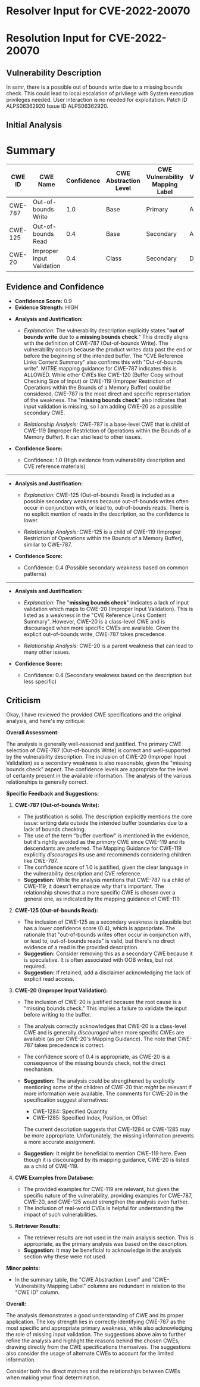 # Resolver Input for CVE-2022-20070

# Resolution Input for CVE-2022-20070

## Vulnerability Description
In ssmr, there is a possible out of bounds write due to a missing bounds check. This could lead to local escalation of privilege with System execution privileges needed. User interaction is no needed for exploitation. Patch ID ALPS06362920 Issue ID ALPS06362920.

## Initial Analysis
# Summary
| CWE ID | CWE Name | Confidence | CWE Abstraction Level | CWE Vulnerability Mapping Label | CWE-Vulnerability Mapping Notes |
|---|---|---|---|---|---|
| CWE-787 | Out-of-bounds Write | 1.0 | Base | Primary | Allowed |
| CWE-125 | Out-of-bounds Read | 0.4 | Base | Secondary | Allowed |
| CWE-20 | Improper Input Validation | 0.4 | Class | Secondary | Discouraged |

## Evidence and Confidence

*   **Confidence Score:** 0.9
*   **Evidence Strength:** HIGH

- **Analysis and Justification:**
  - *Explanation:* The vulnerability description explicitly states "**out of bounds write** due to a **missing bounds check**." This directly aligns with the definition of CWE-787 (Out-of-bounds Write). The vulnerability occurs because the product writes data past the end or before the beginning of the intended buffer. The "CVE Reference Links Content Summary" also confirms this with "Out-of-bounds write". MITRE mapping guidance for CWE-787 indicates this is ALLOWED. While other CWEs like CWE-120 (Buffer Copy without Checking Size of Input) or CWE-119 (Improper Restriction of Operations within the Bounds of a Memory Buffer) could be considered, CWE-787 is the most direct and specific representation of the weakness.
  The "**missing bounds check**" also indicates that input validation is missing, so I am adding CWE-20 as a possible secondary CWE.

  - *Relationship Analysis:* CWE-787 is a base-level CWE that is child of CWE-119 (Improper Restriction of Operations within the Bounds of a Memory Buffer). It can also lead to other issues.

- **Confidence Score:**
  - Confidence: 1.0 (High evidence from vulnerability description and CVE reference materials)

---
- **Analysis and Justification:**
  - *Explanation:* CWE-125 (Out-of-bounds Read) is included as a possible secondary weakness because out-of-bounds writes often occur in conjunction with, or lead to, out-of-bounds reads. There is no explicit mention of reads in the description, so the confidence is lower.

  - *Relationship Analysis:* CWE-125 is a child of CWE-119 (Improper Restriction of Operations within the Bounds of a Memory Buffer), similar to CWE-787.

- **Confidence Score:**
  - Confidence: 0.4 (Possible secondary weakness based on common patterns)
---
- **Analysis and Justification:**
  - *Explanation:* The "**missing bounds check**" indicates a lack of input validation which maps to CWE-20 (Improper Input Validation). This is listed as a weakness in the "CVE Reference Links Content Summary". However, CWE-20 is a class-level CWE and is discouraged when more specific CWEs are available. Given the explicit out-of-bounds write, CWE-787 takes precedence.

  - *Relationship Analysis:* CWE-20 is a parent weakness that can lead to many other issues.

- **Confidence Score:**
  - Confidence: 0.4 (Secondary weakness based on the description but less specific)

## Criticism
Okay, I have reviewed the provided CWE specifications and the original analysis, and here's my critique:

**Overall Assessment:**

The analysis is generally well-reasoned and justified. The primary CWE selection of CWE-787 (Out-of-bounds Write) is correct and well-supported by the vulnerability description. The inclusion of CWE-20 (Improper Input Validation) as a secondary weakness is also reasonable, given the "missing bounds check" aspect. The confidence levels are appropriate for the level of certainty present in the available information. The analysis of the various relationships is generally correct.

**Specific Feedback and Suggestions:**

1.  **CWE-787 (Out-of-bounds Write):**
    *   The justification is solid.  The description explicitly mentions the core issue: writing data outside the intended buffer boundaries due to a lack of bounds checking.
    *   The use of the term "buffer overflow" is mentioned in the evidence, but it's rightly avoided as the *primary* CWE since CWE-119 and its descendants are preferred.  The Mapping Guidance for CWE-119 explicitly *discourages* its use and recommends considering children like CWE-787.
    *   The confidence score of 1.0 is justified, given the clear language in the vulnerability description and CVE reference.
    *   **Suggestion:** While the analysis mentions that CWE-787 is a child of CWE-119, it doesn't emphasize *why* that's important.  The relationship shows that a more specific CWE is chosen over a general one, as indicated by the mapping guidance of CWE-119.

2.  **CWE-125 (Out-of-bounds Read):**
    *   The inclusion of CWE-125 as a secondary weakness is plausible but has a lower confidence score (0.4), which is appropriate.  The rationale that "out-of-bounds writes often occur in conjunction with, or lead to, out-of-bounds reads" is valid, but there's no direct evidence of a read in the provided description.
    *   **Suggestion:** Consider removing this as a secondary CWE because it is speculative.  It is often associated with OOB writes, but not required.
    *   **Suggestion:** If retained, add a disclaimer acknowledging the lack of explicit read access.

3.  **CWE-20 (Improper Input Validation):**
    *   The inclusion of CWE-20 is justified because the root cause is a "missing bounds check."  This implies a failure to validate the input before writing to the buffer.
    *   The analysis correctly acknowledges that CWE-20 is a class-level CWE and is generally *discouraged* when more specific CWEs are available (as per CWE-20's Mapping Guidance).  The note that CWE-787 takes precedence is correct.
    *   The confidence score of 0.4 is appropriate, as CWE-20 is a consequence of the missing bounds check, not the direct mechanism.
    *   **Suggestion:** The analysis could be strengthened by explicitly mentioning some of the children of CWE-20 that *might* be relevant if more information were available. The comments for CWE-20 in the specification suggest alternatives:
        *   CWE-1284: Specified Quantity
        *   CWE-1285: Specified Index, Position, or Offset

        The current description suggests that CWE-1284 or CWE-1285 may be more appropriate.  Unfortunately, the missing information prevents a more accurate assignment.
    *   **Suggestion:** It might be beneficial to mention CWE-119 here. Even though it is discouraged by its mapping guidance, CWE-20 is listed as a child of CWE-119.

4.  **CWE Examples from Database:**
    *   The provided examples for CWE-119 are relevant, but given the specific nature of the vulnerability, providing examples for CWE-787, CWE-20, and CWE-125 would strengthen the analysis even further.
    *   The inclusion of real-world CVEs is helpful for understanding the impact of such vulnerabilities.

5.  **Retriever Results:**
    * The retriever results are not used in the main analysis section. This is appropriate, as the primary analysis was based on the description.
    * **Suggestion:** It may be beneficial to acknowledge in the analysis section why these were not used.

**Minor points:**

*   In the summary table, the "CWE Abstraction Level" and "CWE-Vulnerability Mapping Label" columns are redundant in relation to the "CWE ID" column.

**Overall:**

The analysis demonstrates a good understanding of CWE and its proper application. The key strength lies in correctly identifying CWE-787 as the most specific and appropriate primary weakness, while also acknowledging the role of missing input validation. The suggestions above aim to further refine the analysis and highlight the reasons behind the chosen CWEs, drawing directly from the CWE specifications themselves. The suggestions also consider the usage of alternate CWEs to account for the limited information.

Consider both the direct matches and the relationships between CWEs
when making your final determination.
        